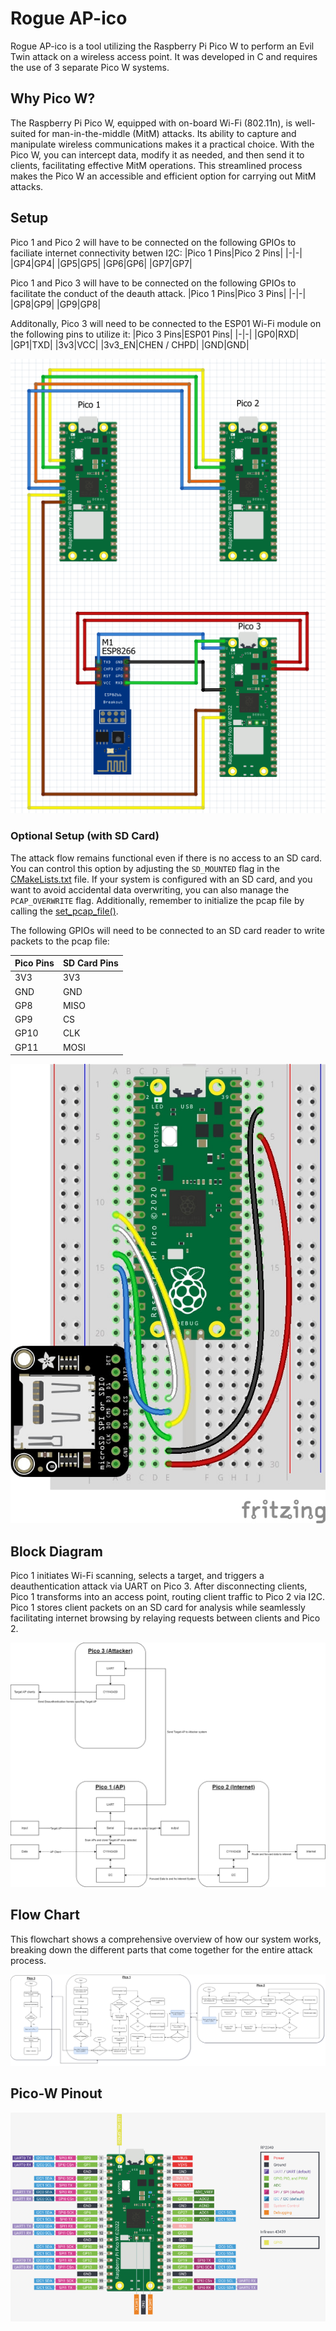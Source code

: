 # Rogue AP-ico
Rogue AP-ico is a tool utilizing the Raspberry Pi Pico W to perform an Evil Twin attack on a wireless access point. It was developed in C and requires the use of 3 separate Pico W systems.

## Why Pico W?
The Raspberry Pi Pico W, equipped with on-board Wi-Fi (802.11n), is well-suited for man-in-the-middle (MitM) attacks. Its ability to capture and manipulate wireless communications makes it a practical choice. With the Pico W, you can intercept data, modify it as needed, and then send it to clients, facilitating effective MitM operations. This streamlined process makes the Pico W an accessible and efficient option for carrying out MitM attacks.

## Setup
Pico 1 and Pico 2 will have to be connected on the following GPIOs to faciliate internet connectivity betwen I2C:
|Pico 1 Pins|Pico 2 Pins|
|-|-|
|GP4|GP4|
|GP5|GP5|
|GP6|GP6|
|GP7|GP7|

Pico 1 and Pico 3 will have to be connected on the following GPIOs to facilitate the conduct of the deauth attack.
|Pico 1 Pins|Pico 3 Pins|
|-|-|
|GP8|GP9|
|GP9|GP8|

Additonally, Pico 3 will need to be connected to the ESP01 Wi-Fi module on the following pins to utilize it:
|Pico 3 Pins|ESP01 Pins|
|-|-|
|GP0|RXD|
|GP1|TXD|
|3v3|VCC|
|3v3_EN|CHEN / CHPD|
|GND|GND|

![Setup](images/picow_setup.png)

### Optional Setup (with SD Card)
The attack flow remains functional even if there is no access to an SD card. You can control this option by adjusting the `SD_MOUNTED` flag in the [CMakeLists.txt](src/CMakeLists.txt) file. If your system is configured with an SD card, and you want to avoid accidental data overwriting, you can also manage the `PCAP_OVERWRITE` flag. Additionally, remember to initialize the pcap file by calling the [set_pcap_file()](src/pcap_helper/pcap.c#L8). 

The following GPIOs will need to be connected to an SD card reader to write packets to the pcap file:

|Pico Pins|SD Card Pins|
|-|-|
|3V3|3V3|
|GND|GND|
|GP8|MISO|
|GP9|CS|
|GP10|CLK|
|GP11|MOSI|

![Optional Setup](images/picow_sd_card.png)

## Block Diagram
Pico 1 initiates Wi-Fi scanning, selects a target, and triggers a deauthentication attack via UART on Pico 3. After disconnecting clients, Pico 1 transforms into an access point, routing client traffic to Pico 2 via I2C. Pico 1 stores client packets on an SD card for analysis while seamlessly facilitating internet browsing by relaying requests between clients and Pico 2.

![Block Diagram](images/block_diagram.png)

## Flow Chart
This flowchart shows a comprehensive overview of how our system works, breaking down the different parts that come together for the entire attack process.

![Flow Chart](images/program_flowchart.png)

## Pico-W Pinout
![Pico-W Architecture](images/picow_architecture.png)
